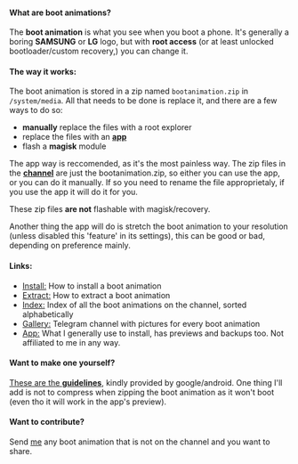 #### What are boot animations?
The **boot animation** is what you see when you boot a phone. It's generally a boring **SAMSUNG** or **LG** logo, but with **root access** (or at least unlocked bootloader/custom recovery,) you can change it.

#### The way it works:
The boot animation is stored in a zip named `bootanimation.zip` in `/system/media`. All that needs to be done is replace it, and there are a few ways to do so:
- **manually** replace the files with a root explorer
- replace the files with an [**app**](https://play.google.com/store/apps/details?id=com.jrummy.apps.boot.animations)
- flash a **magisk** module

The app way is reccomended, as it's the most painless way.
The zip files in the [**channel**](https://t.me/bootanmtsgallery) are just the bootanimation.zip, so either you can use the app, or you can do it manually. If so you need to rename the file approprietaly, if you use the app it will do it for you. 

These zip files **are not** flashable with magisk/recovery.

Another thing the app will do is stretch the boot animation to your resolution (unless disabled this 'feature' in its settings), this can be good or bad, depending on preference mainly.
#### Links:
- [Install:](http://telegra.ph/Install-a-bootanimation-05-07) How to install a boot animation
- [Extract:](http://telegra.ph/Extract-a-bootanimation-05-07) How to extract a boot animation
- [Index:](http://telegra.ph/Bootanimation-Index-05-08) Index of all the boot animations on the channel, sorted alphabetically
- [Gallery:](https://t.me/bootanmtsgallery) Telegram channel with pictures for every boot animation
- [App:](https://play.google.com/store/apps/details?id=com.jrummy.apps.boot.animations) What I generally use to install, has previews and backups too. Not affiliated to me in any way.

#### Want to make one yourself?
[These are the **guidelines**](https://android.googlesource.com/platform/frameworks/base.git/+/master/cmds/bootanimation/FORMAT.md), kindly provided by google/android. One thing I'll add is not to compress when zipping the boot animation as it won't boot (even tho it will work in the app's preview).

#### Want to contribute?
Send [me](https://t.me/rastamanjohn) any boot animation that is not on the channel and you want to share.

